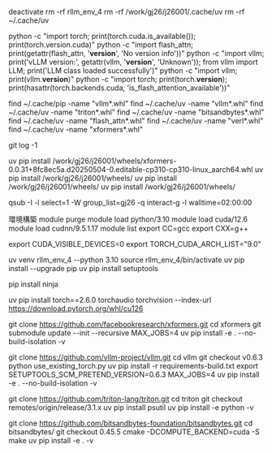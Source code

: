 deactivate
rm -rf rllm_env_4
rm -rf /work/gj26/j26001/.cache/uv
rm -rf ~/.cache/uv

python -c "import torch; print(torch.cuda.is_available()); print(torch.version.cuda)"
python -c "import flash_attn; print(getattr(flash_attn, '__version__', 'No version info'))"
python -c "import vllm; print('vLLM version:', getattr(vllm, '__version__', 'Unknown')); from vllm import LLM; print('LLM class loaded successfully')"
python -c "import vllm; print(vllm.__version__)"
python -c "import torch; print(torch.__version__); print(hasattr(torch.backends.cuda, 'is_flash_attention_available'))"



find ~/.cache/pip -name "vllm*.whl"
find ~/.cache/uv -name "vllm*.whl"
find ~/.cache/uv -name "triton*.whl"
find ~/.cache/uv -name "bitsandbytes*.whl"
find ~/.cache/uv -name "flash_attn*.whl"
find ~/.cache/uv -name "verl*.whl"
find ~/.cache/uv -name "xformers*.whl"


git log -1



uv pip install /work/gj26/j26001/wheels/xformers-0.0.31+8fc8ec5a.d20250504-0.editable-cp310-cp310-linux_aarch64.whl
uv pip install /work/gj26/j26001/wheels/
uv pip install /work/gj26/j26001/wheels/
uv pip install /work/gj26/j26001/wheels/



qsub -I -l select=1 -W group_list=gj26 -q interact-g -l walltime=02:00:00

環境構築
module purge 
module load python/3.10
module load cuda/12.6
module load cudnn/9.5.1.17
module list
export CC=gcc
export CXX=g++

export CUDA_VISIBLE_DEVICES=0
export TORCH_CUDA_ARCH_LIST="9.0"


uv venv rllm_env_4 --python 3.10
source rllm_env_4/bin/activate
uv pip install --upgrade pip
uv pip install setuptools


pip install ninja

uv pip install torch==2.6.0 torchaudio torchvision --index-url https://download.pytorch.org/whl/cu126


git clone https://github.com/facebookresearch/xformers.git
cd xformers
git submodule update --init --recursive
MAX_JOBS=4 uv pip install -e . --no-build-isolation -v


git clone https://github.com/vllm-project/vllm.git
cd vllm
git checkout v0.6.3
python use_existing_torch.py
uv pip install -r requirements-build.txt
export SETUPTOOLS_SCM_PRETEND_VERSION=0.6.3
MAX_JOBS=4 uv pip install -e . --no-build-isolation -v

git clone https://github.com/triton-lang/triton.git
cd triton
git checkout remotes/origin/release/3.1.x
uv pip install psutil
uv pip install -e python -v


git clone https://github.com/bitsandbytes-foundation/bitsandbytes.git
cd bitsandbytes/
git checkout 0.45.5
cmake -DCOMPUTE_BACKEND=cuda -S
make
uv pip install -e . -v
